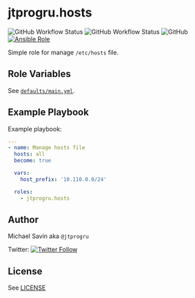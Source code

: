 # jtprogru.hosts

![GitHub Workflow Status](https://img.shields.io/github/workflow/status/jtprogru/ansible-role-hosts/CI?label=CI) ![GitHub Workflow Status](https://img.shields.io/github/workflow/status/jtprogru/ansible-role-hosts/Release?label=Release) ![GitHub](https://img.shields.io/github/license/jtprogru/ansible-role-hosts) [![Ansible Role](https://img.shields.io/ansible/role/54364)](https://galaxy.ansible.com/jtprogru/hosts/)

Simple role for manage `/etc/hosts` file.


## Role Variables


See [`defaults/main.yml`](defaults/main.yml).


## Example Playbook

Example playbook:
```yaml
---
- name: Manage hosts file
  hosts: all
  become: true

  vars:
    host_prefix: '10.110.0.0/24'

  roles:
    - jtprogru.hosts
```

## Author

Michael Savin aka `@jtprogru`

Twitter: [![Twitter Follow](https://img.shields.io/twitter/follow/jtprogru?color=gree&style=plastic)](https://twitter.com/jtprogru/)

## License

See [LICENSE](LICENSE.md)
